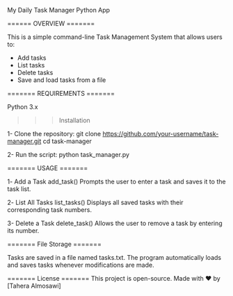My Daily Task Manager Python App

====== OVERVIEW =======

This is a simple command-line Task Management System that allows users to:

- Add tasks
- List tasks
- Delete tasks
- Save and load tasks from a file

======= REQUIREMENTS =======

Python 3.x

> > > Installation

1- Clone the repository:
git clone https://github.com/your-username/task-manager.git
cd task-manager

2- Run the script:
python task_manager.py

======= USAGE =======

1️- Add a Task
add_task()
Prompts the user to enter a task and saves it to the task list.

2️- List All Tasks
list_tasks()
Displays all saved tasks with their corresponding task numbers.

3- Delete a Task
delete_task()
Allows the user to remove a task by entering its number.

======= File Storage =======

Tasks are saved in a file named tasks.txt. The program automatically loads and saves tasks whenever modifications are made.

======= License =======
This project is open-source.
Made with ❤️ by [Tahera Almosawi]
